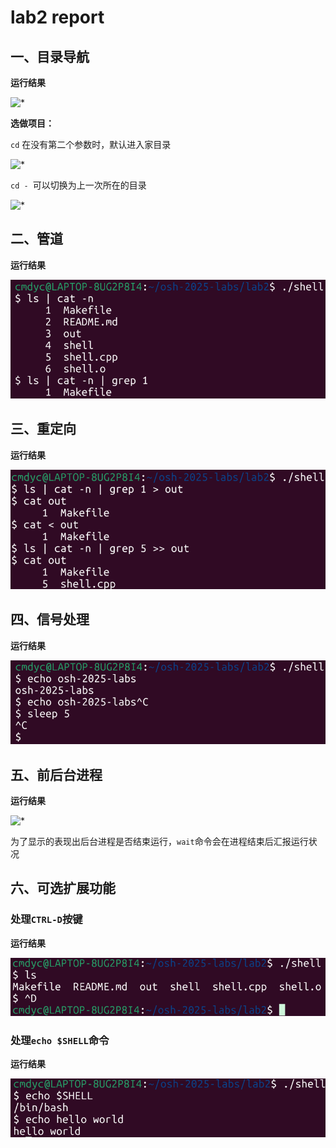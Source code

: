# lab2 report

## 一、目录导航

**运行结果**

![*](figs)

**选做项目：**

 `cd` 在没有第二个参数时，默认进入家目录

![*](figs)

`cd - `可以切换为上一次所在的目录

![*](figs)

## 二、管道

**运行结果**

![*](https://github.com/cmdyc/Markdown-images/blob/main/osh-lab2-1.png)

## 三、重定向

**运行结果**

![*](https://github.com/cmdyc/Markdown-images/blob/main/osh-lab2-2.png)

## 四、信号处理

**运行结果**

![*](https://github.com/cmdyc/Markdown-images/blob/main/osh-lab2-3.png)

## 五、前后台进程

**运行结果**

![*](figs)

为了显示的表现出后台进程是否结束运行，`wait`命令会在进程结束后汇报运行状况

## 六、可选扩展功能

### 处理`CTRL-D`按键

**运行结果**

![*](https://github.com/cmdyc/Markdown-images/blob/main/osh-lab2-5.png)

### 处理`echo $SHELL`命令

**运行结果**

![*](https://github.com/cmdyc/Markdown-images/blob/main/osh-lab2-6.png)

   


